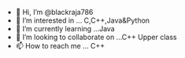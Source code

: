 - 👋 Hi, I’m @blackraja786
- 👀 I’m interested in ... C,C++,Java&Python
- 🌱 I’m currently learning ...Java
- 💞️ I’m looking to collaborate on ...C++ Upper class
- 📫 How to reach me ... C++

<!---
blackraja786/blackraja786 is a ✨ special ✨ repository because its `README.md` (this file) appears on your GitHub profile.
You can click the Preview link to take a look at your changes.
--->
